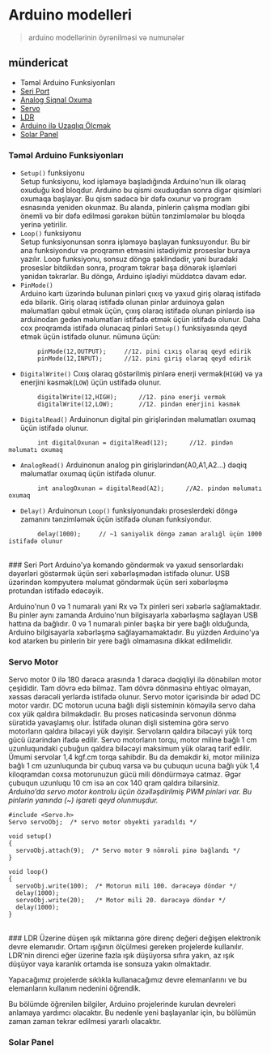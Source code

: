 # Arduino modelleri
> arduino modellərinin öyrənilməsi və numunələr

## mündericat
- Təməl Arduino Funksiyonları
- [Seri Port](https://github.com/mahammad/CENG200_STAJ1/blob/master/arduino-exp/a_models.md#seri-port)
- [Analog Siqnal Oxuma](https://github.com/mahammad/CENG200_STAJ1/blob/master/arduino-exp/a_models.md#)
- [Servo](https://github.com/mahammad/CENG200_STAJ1/blob/master/arduino-exp/a_models.md#servo-motor)
- [LDR](https://github.com/mahammad/CENG200_STAJ1/blob/master/arduino-exp/a_models.md#ldr)
- [Arduino ilə Uzaqlıq Ölçmək](https://github.com/mahammad/CENG200_STAJ1/blob/master/arduino-exp/a_models.md#)
- [Solar Panel](https://github.com/mahammad/CENG200_STAJ1/blob/master/arduino-exp/a_models.md#solar-panel)

### Təməl Arduino Funksiyonları

 - `Setup()` funksiyonu <br>
		Setup funksiyonu, kod işləməyə başladığında Arduino'nun ilk olaraq oxuduğu kod bloqdur. Arduino bu qismi oxuduqdan sonra digər qisimləri oxumaqa başlayar. Bu qism sadəcə bir dəfə oxunur və program esnasında yeniden okunmaz. Bu alanda, pinlerin çalışma modları gibi önemli və bir dəfə edilməsi gərəkən bütün tənzimləmələr bu bloqda yerinə yetirilir. <br>
 - `Loop()` funksiyonu <br> 
		Setup funksiyonunsan sonra işləməyə başlayan funksuyondur. Bu bir ana funksiyondur və proqramın etməsini istədiyimiz proseslər buraya yazılır. Loop funksiyonu, sonsuz döngə şəklindədir, yəni buradaki proseslər bitdikdən sonra, proqram təkrar başa dönərək işləmləri yənidən təkrarlar. Bu döngə, Arduino işlədiyi müddətcə davam edər.
 - `PinMode()` <br>
		Arduino kartı üzərində bulunan pinləri çıxış və yaxud giriş olaraq istifadə edə bilərik. Giriş olaraq istifadə olunan pinlər arduinoya gələn məlumatları qəbul etmək üçün, çıxış olaraq istifadə olunan pinlərdə isə arduinodan gedən məlumatları istifadə etmək üçün istifadə olunur. Daha cox proqramda istifadə olunacaq pinləri `Setup()` funksiyasında qeyd etmək üçün istifadə olunur. 
	    nümunə üçün: <br>
```Arduino
		pinMode(12,OUTPUT); 	//12. pini cıxış olaraq qeyd edirik 
		pinMode(12,INPUT);  	//12. pini giriş olaraq qeyd edirik 
```
 - `DigitalWrite()`
 		Cıxış olaraq göstərilmiş pinlərə enerji vermək(`HIGH`) və ya enerjini kəsmək(`LOW`) üçün ustifadə olunur. 
```Arduino
 		digitalWrite(12,HIGH);      //12. pinə enerji vermək
 		digitalWrite(12,LOW);       //12. pindən enerjini kəsmək
```
 - `DigitalRead()`
 		Arduinonun digital pin girişlərindən məlumatları oxumaq üçün istifadə olunur. 
```Arduino
 		int digitalOxunan = digitalRead(12);      //12. pindən məlumatı oxumaq
``` 
 - `AnalogRead()`
 		Arduinonun analog pin girişlərindən(A0,A1,A2...) dəqiq məlumatlar oxumaq üçün istifadə olunur. 
```Arduino
 		int analogOxunan = digitalRead(A2);      //A2. pindən məlumatı oxumaq
``` 
 - `Delay()`
 		Arduinonun `Loop()` funksiyonundakı proseslerdeki döngə zamanını tənzimləmək üçün istifadə olunan funksiyondur.
```Arduino
 		delay(1000);     // ~1 saniyəlik döngə zaman aralığl üçün 1000 istifadə olunur
```
 
<br>
### Seri Port
Arduino'ya komando göndərmək və yaxud sensorlardakı dəyərləri göstərmək üçün seri xəbərləşmədən istifadə olunur. USB üzərindən kompyuterə məlumat göndərmək üçün seri xəbərləşmə protundan istifadə edəcəyik.

Arduino'nun 0 və 1 numaralı yani Rx və Tx pinleri seri xəbərlə sağlamaktadır. Bu pinler aynı zamanda Arduino'nun bilgisayarla xəbərləşmə sağlayan USB hattına da bağlıdır. 0 və 1 numaralı pinler başka bir yere bağlı olduğunda, Arduino bilgisayarla xəbərləşmə sağlayamamaktadır. Bu yüzden Arduino'ya kod atarken bu pinlerin bir yere bağlı olmamasına dikkat edilmelidir.

### Servo Motor

Servo motor 0 ilə 180 dərəcə arasında 1 dərəcə dəqiqliyi ilə dönəbilən motor çeşididir. Tam dövrə edə bilməz. Tam dövrə dönməsinə ehtiyac olmayan, xəssas dərəcəli yerlərdə istifadə olunur. Servo motor içərisində bir ədəd DC motor vardır. DC motorun ucuna bağlı dişli sisteminin köməyilə servo daha cox yük qaldıra bilməkdədir. Bu proses nəticəsində servonun dönmə sürətidə yavaşlamış olur. İstifadə olunan dişli sisteminə görə servo motorların qaldıra biləcəyi yük dəyişir. Servoların qaldıra biləcəyi yük torq gücü üzərindən ifadə edilir. Servo motorların torqu, motor miline bağlı 1 cm uzunluqundaki çubuğun qaldıra biləcəyi maksimum yük olaraq tarif edilir. Ümumi servolar 1,4 kgf.cm torqa sahibdir. Bu da deməkdir ki, motor milinizə bağlı 1 cm uzunluqunda bir çubuq varsa və bu çubuqun ucuna bağlı yük 1,4 kiloqramdan coxsa motorunuzun gücü mili döndürməyə catmaz. Əgər çubuqun uzunluqu 10 cm isə ən cox 140 qram qaldıra bilərsiniz.
<br>
*Arduino’da servo motor kontrolu üçün özəlləşdirilmiş PWM pinləri var. Bu pinlərin yanında (~) işareti qeyd olunmuşdur.* <br>

```Arduino
#include <Servo.h>  
Servo servoObj;  /* servo motor obyekti yaradıldı */

void setup()
{
  servoObj.attach(9);  /* Servo motor 9 nömrəli pinə bağlandı */
}
 
void loop()
{
  servoObj.write(100);  /* Motorun mili 100. dərəcəyə döndər */
  delay(1000);
  servoObj.write(20);   /* Motor mili 20. dərəcəyə döndər */
  delay(1000);
}
```
<br>
### LDR
Üzerine düşen ışık miktarına göre direnç değeri değişen elektronik devre elemanıdır. Ortam ışığının ölçülmesi gereken projelerde kullanılır. LDR'nin direnci eğer üzerine fazla ışık düşüyorsa sıfıra yakın, az ışık düşüyor vaya karanlık ortamda ise sonsuza yakın olmaktadır.

Yapacağımız projelerde sıklıkla kullanacağımız devre elemanlarını ve bu elemanların kullanım nedenini öğrendik.

Bu bölümde öğrenilen bilgiler, Arduino projelerinde kurulan devreleri anlamaya yardımcı olacaktır. Bu nedenle yeni başlayanlar için, bu bölümün zaman zaman tekrar edilmesi yararlı olacaktır.

### Solar Panel

